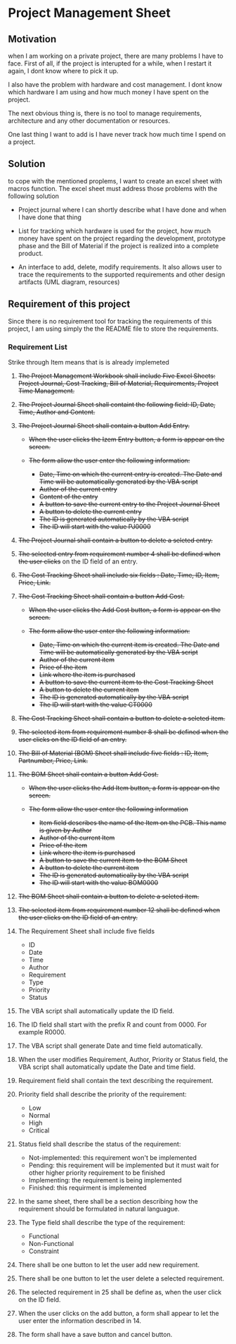 # Project Management Sheet

## Motivation

when I am working on a private project, there are many problems I have to face. First of all, if the project is interupted
for a while, when I restart it again, I dont know where to pick it up.  

I also have the problem with hardware and cost management. I dont know which hardware I am using and how much money I have spent on the project.

The next obvious thing is, there is no tool to manage requirements, architecture and any other documentation or resources.

One last thing I want to add is I have never track how much time I spend on a project.

## Solution

to cope with the mentioned proplems, I want to create an excel sheet with macros function. The excel sheet must address those problems with the following solution

* Project journal where I can shortly describe what I have done and when I have done that thing

* List for tracking which hardware is used for the project, how much money have spent on the project regarding the development, prototype phase and the Bill of Material if the project is realized into a complete product.

* An interface to add, delete, modify requirements. It also allows user to trace the requirements to the supported requirements and other design artifacts (UML diagram, resources)

## Requirement of this project

Since there is no requirement tool for tracking the requirements of this project, I am using simply the the README file to store the requirements.

### Requirement List

Strike through Item means that is is already implemeted

1. ~~The Project Management Workbook shall include Five Excel Sheets: Project Journal, Cost Tracking, Bill of Material, Requirements, Project Time Management.~~

2. ~~The Project Journal Sheet shall containt the following field: ID, Date, Time, Author and Content.~~

3. ~~The Project Journal Sheet shall contain a button Add Entry.~~
    * ~~When the user clicks the Izem Entry button, a form is appear on the screen.~~

    * ~~The form allow the user enter the following information:~~
        * ~~Date, Time on which the current entry is created. The Date and Time will be automatically generated by the VBA script~~
        * ~~Author of the current entry~~
        * ~~Content of the entry~~
        * ~~A button to save the current entry to the Project Journal Sheet~~
        * ~~A button to delete the current entry~~
        * ~~The ID is generated automatically by the VBA script~~
        * ~~The ID will start with the value PJ0000~~

4. ~~The Project Journal shall contain a button to delete a seleted entry.~~

5. ~~The selected entry from requirement number 4 shall be defined when the user clicks~~ on the ID field of an entry.

6. ~~The Cost Tracking Sheet shall include six fields : Date, Time, ID, Item, Price, Link.~~

7. ~~The Cost Tracking Sheet shall contain a button Add Cost.~~
    * ~~When the user clicks the Add Cost button, a form is appear on the screen.~~

    * ~~The form allow the user enter the following information:~~
        * ~~Date, Time on which the current item is created. The Date and Time will be automatically generated by the VBA script~~
        * ~~Author of the current item~~
        * ~~Price of the item~~
        * ~~Link where the item is purchased~~
        * ~~A button to save the current item to the Cost Tracking Sheet~~
        * ~~A button to delete the current item~~
        * ~~The ID is generated automatically by the VBA script~~
        * ~~The ID will start with the value CT0000~~

8. ~~The Cost Tracking Sheet shall contain a button to delete a seleted item.~~

9. ~~The selected item from requirement number 8 shall be defined when the user clicks on the ID field of an entry.~~

10. ~~The Bill of Material (BOM) Sheet shall include five fields : ID, Item, Partnumber, Price, Link.~~

11. ~~The BOM Sheet shall contain a button Add Cost.~~
    * ~~When the user clicks the Add Item button, a form is appear on the screen.~~

    * ~~The form allow the user enter the following information~~
        * ~~Item field describes the name of the Item on the PCB. This name is given by Author~~
        * ~~Author of the current Item~~
        * ~~Price of the item~~
        * ~~Link where the item is purchased~~
        * ~~A button to save the current item to the BOM Sheet~~
        * ~~A button to delete the current item~~
        * ~~The ID is generated automatically by the VBA script~~
        * ~~The ID will start with the value BOM0000~~

12. ~~The BOM Sheet shall contain a button to delete a seleted item.~~

13. ~~The selected item from requirement number 12 shall be defined when the user clicks on the ID field of an entry.~~

14. The Requirement Sheet shall include five fields
    * ID
    * Date
    * Time
    * Author
    * Requirement
    * Type
    * Priority
    * Status
15. The VBA script shall automatically update the ID field.

16. The ID field shall start with the prefix R and count from 0000. For example R0000.

17. The VBA script shall generate Date and time field automatically.

18. When the user modifies Requirement, Author, Priority or Status field, the VBA script shall automatically update the Date and time field.

19. Requirement field shall contain the text describing the requirement.

20. Priority field shall describe the priority of the requirement:
    * Low
    * Normal
    * High
    * Critical

21. Status field shall describe the status of the requirement:
    * Not-implemented: this requirement won't be implemented
    * Pending: this requirement will be implemented but it must wait for other higher priority requirement to be finished
    * Implementing: the requirement is being implemented
    * Finished: this requirment is implemented

22. In the same sheet, there shall be a section describing how the requirement should be formulated in natural languague.

23. The Type field shall describe the type of the requirement:
    * Functional
    * Non-Functional
    * Constraint

24. There shall be one button to let the user add new requirement.

25. There shall be one button to let the user delete a selected requirement.

26. The selected requirement in 25 shall be define as, when the user click on the ID field.

27. When the user clicks on the add button, a form shall appear to let the user enter the information described in 14.

28. The form shall have a save button and cancel button.

